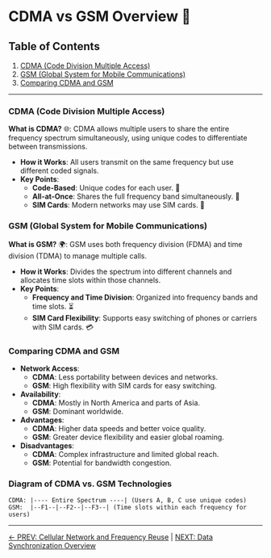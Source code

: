 
# CDMA vs GSM Overview 📶

## Table of Contents
1. [CDMA (Code Division Multiple Access)](#cdma-code-division-multiple-access)
2. [GSM (Global System for Mobile Communications)](#gsm-global-system-for-mobile-communications)
3. [Comparing CDMA and GSM](#comparing-cdma-and-gsm)

---

### CDMA (Code Division Multiple Access)
**What is CDMA?** 🌐: CDMA allows multiple users to share the entire frequency spectrum simultaneously, using unique codes to differentiate between transmissions.
- **How it Works**: All users transmit on the same frequency but use different coded signals.
- **Key Points**:
  - **Code-Based**: Unique codes for each user. 🚦
  - **All-at-Once**: Shares the full frequency band simultaneously. 📡
  - **SIM Cards**: Modern networks may use SIM cards. 📲

### GSM (Global System for Mobile Communications)
**What is GSM?** 🌍: GSM uses both frequency division (FDMA) and time division (TDMA) to manage multiple calls.
- **How it Works**: Divides the spectrum into different channels and allocates time slots within those channels.
- **Key Points**:
  - **Frequency and Time Division**: Organized into frequency bands and time slots. ⏳
  - **SIM Card Flexibility**: Supports easy switching of phones or carriers with SIM cards. 💳

### Comparing CDMA and GSM
- **Network Access**:
  - **CDMA**: Less portability between devices and networks.
  - **GSM**: High flexibility with SIM cards for easy switching.
- **Availability**:
  - **CDMA**: Mostly in North America and parts of Asia.
  - **GSM**: Dominant worldwide.
- **Advantages**:
  - **CDMA**: Higher data speeds and better voice quality.
  - **GSM**: Greater device flexibility and easier global roaming.
- **Disadvantages**:
  - **CDMA**: Complex infrastructure and limited global reach.
  - **GSM**: Potential for bandwidth congestion.

### Diagram of CDMA vs. GSM Technologies
```
CDMA: |---- Entire Spectrum ----| (Users A, B, C use unique codes)
GSM:  |--F1--|--F2--|--F3--| (Time slots within each frequency for users)
```
---

[← PREV: Cellular Network and Frequency Reuse](Cellular%20Network%20and%20Frequency%20Reuse.md) | [NEXT: Data Synchronization Overview](Data%20Synchronization%20Overview.md)
